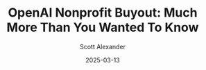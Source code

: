 ---
layout: podcast
title: "OpenAI Nonprofit Buyout: Much More Than You Wanted To Know"
author: Scott Alexander
description: https://www.astralcodexten.com/p/openai-nonprofit-buyout-much-more
date: 2025-03-13
length: 5671246
duration: 1418
guid: openai-nonprofit-buyout-much-more
---
